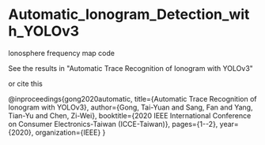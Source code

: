 # Automatic_Ionogram_Detection_with_YOLOv3
lonosphere frequency map code

See the results in  "Automatic Trace Recognition of Ionogram with YOLOv3" 

or cite this

@inproceedings{gong2020automatic,
  title={Automatic Trace Recognition of Ionogram with YOLOv3},
  author={Gong, Tai-Yuan and Sang, Fan and Yang, Tian-Yu and Chen, Zi-Wei},
  booktitle={2020 IEEE International Conference on Consumer Electronics-Taiwan (ICCE-Taiwan)},
  pages={1--2},
  year={2020},
  organization={IEEE}
}
